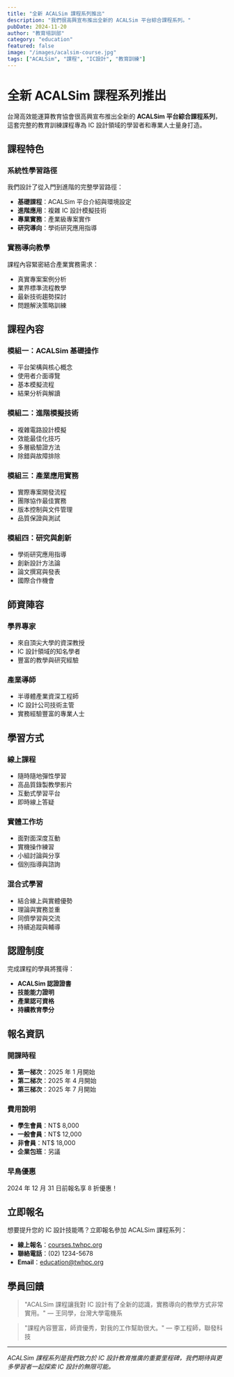 ```yaml
---
title: "全新 ACALSim 課程系列推出"
description: "我們很高興宣布推出全新的 ACALSim 平台綜合課程系列。"
pubDate: 2024-11-20
author: "教育培訓部"
category: "education"
featured: false
image: "/images/acalsim-course.jpg"
tags: ["ACALSim", "課程", "IC設計", "教育訓練"]
---
```


# 全新 ACALSim 課程系列推出

台灣高效能運算教育協會很高興宣布推出全新的 **ACALSim 平台綜合課程系列**，這套完整的教育訓練課程專為 IC 設計領域的學習者和專業人士量身打造。

## 課程特色

### 系統性學習路徑
我們設計了從入門到進階的完整學習路徑：

- **基礎課程**：ACALSim 平台介紹與環境設定
- **進階應用**：複雜 IC 設計模擬技術
- **專業實務**：產業級專案實作
- **研究導向**：學術研究應用指導

### 實務導向教學
課程內容緊密結合產業實務需求：

- 真實專案案例分析
- 業界標準流程教學
- 最新技術趨勢探討
- 問題解決策略訓練

## 課程內容

### 模組一：ACALSim 基礎操作
- 平台架構與核心概念
- 使用者介面導覽
- 基本模擬流程
- 結果分析與解讀

### 模組二：進階模擬技術
- 複雜電路設計模擬
- 效能最佳化技巧
- 多層級驗證方法
- 除錯與故障排除

### 模組三：產業應用實務
- 實際專案開發流程
- 團隊協作最佳實務
- 版本控制與文件管理
- 品質保證與測試

### 模組四：研究與創新
- 學術研究應用指導
- 創新設計方法論
- 論文撰寫與發表
- 國際合作機會

## 師資陣容

### 學界專家
- 來自頂尖大學的資深教授
- IC 設計領域的知名學者
- 豐富的教學與研究經驗

### 產業導師
- 半導體產業資深工程師
- IC 設計公司技術主管
- 實務經驗豐富的專業人士

## 學習方式

### 線上課程
- 隨時隨地彈性學習
- 高品質錄製教學影片
- 互動式學習平台
- 即時線上答疑

### 實體工作坊
- 面對面深度互動
- 實機操作練習
- 小組討論與分享
- 個別指導與諮詢

### 混合式學習
- 結合線上與實體優勢
- 理論與實務並重
- 同儕學習與交流
- 持續追蹤與輔導

## 認證制度

完成課程的學員將獲得：

- **ACALSim 認證證書**
- **技能能力證明**
- **產業認可資格**
- **持續教育學分**

## 報名資訊

### 開課時程
- **第一梯次**：2025 年 1 月開始
- **第二梯次**：2025 年 4 月開始
- **第三梯次**：2025 年 7 月開始

### 費用說明
- **學生會員**：NT$ 8,000
- **一般會員**：NT$ 12,000
- **非會員**：NT$ 18,000
- **企業包班**：另議

### 早鳥優惠
2024 年 12 月 31 日前報名享 8 折優惠！

## 立即報名

想要提升您的 IC 設計技能嗎？立即報名參加 ACALSim 課程系列：

- **線上報名**：[courses.twhpc.org](https://courses.twhpc.org)
- **聯絡電話**：(02) 1234-5678
- **Email**：education@twhpc.org

## 學員回饋

> "ACALSim 課程讓我對 IC 設計有了全新的認識，實務導向的教學方式非常實用。" 
> — 王同學，台灣大學電機系

> "課程內容豐富，師資優秀，對我的工作幫助很大。"
> — 李工程師，聯發科技

---

*ACALSim 課程系列是我們致力於 IC 設計教育推廣的重要里程碑，我們期待與更多學習者一起探索 IC 設計的無限可能。*

